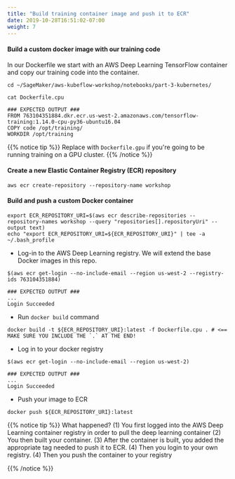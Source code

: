 ```yaml
---
title: "Build training container image and push it to ECR"
date: 2019-10-28T16:51:02-07:00
weight: 7
---
```


#### Build a custom docker image with our training code

In our Dockerfile we start with an AWS Deep Learning TensorFlow container and copy our training code into the container.

```
cd ~/SageMaker/aws-kubeflow-workshop/notebooks/part-3-kubernetes/

cat Dockerfile.cpu

### EXPECTED OUTPUT ###
FROM 763104351884.dkr.ecr.us-west-2.amazonaws.com/tensorflow-training:1.14.0-cpu-py36-ubuntu16.04
COPY code /opt/training/
WORKDIR /opt/training
```

{{% notice tip %}}
Replace with `Dockerfile.gpu` if you're going to be running training on a GPU cluster.
{{% /notice %}}


#### Create a new Elastic Container Registry (ECR) repository
```
aws ecr create-repository --repository-name workshop
```


#### Build and push a custom Docker container
```
export ECR_REPOSITORY_URI=$(aws ecr describe-repositories --repository-names workshop --query "repositories[].repositoryUri" --output text)
echo "export ECR_REPOSITORY_URI=${ECR_REPOSITORY_URI}" | tee -a ~/.bash_profile
```


* Log-in to the AWS Deep Learning registry.  We will extend the base Docker images in this repo.
```
$(aws ecr get-login --no-include-email --region us-west-2 --registry-ids 763104351884)

### EXPECTED OUTPUT ###
...
Login Succeeded
```
* Run `docker build` command
```
docker build -t ${ECR_REPOSITORY_URI}:latest -f Dockerfile.cpu . # <== MAKE SURE YOU INCLUDE THE `.` AT THE END!
```

* Log in to your docker registry
```
$(aws ecr get-login --no-include-email --region us-west-2)

### EXPECTED OUTPUT ###
...
Login Succeeded
```

* Push your image to ECR

```
docker push ${ECR_REPOSITORY_URI}:latest
```

{{% notice tip %}}
What happened?
(1) You first logged into the AWS Deep Learning container registry in order to pull the deep learning container (2) You then built your container. (3) After the container is built, you added the appropriate tag needed to push it to ECR. (4) Then you login to your own registry. (4) Then you push the container to your registry

{{% /notice %}}
